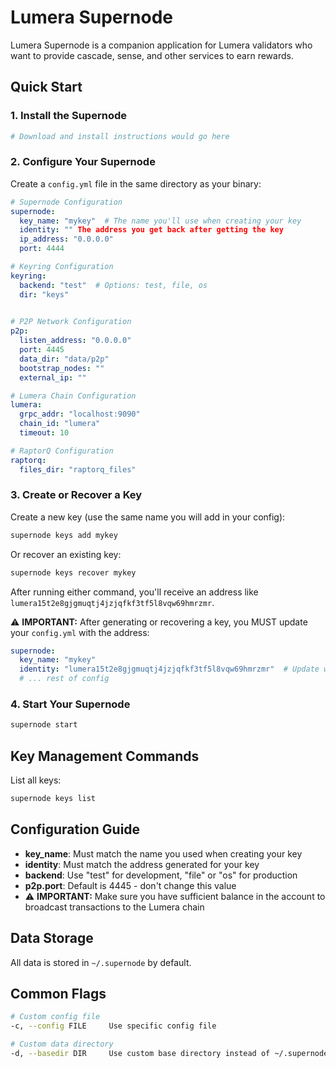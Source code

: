 # Lumera Supernode

Lumera Supernode is a companion application for Lumera validators who want to provide cascade, sense, and other services to earn rewards.

## Quick Start

### 1. Install the Supernode

```bash
# Download and install instructions would go here
```

### 2. Configure Your Supernode

Create a `config.yml` file in the same directory as your binary:

```yaml
# Supernode Configuration
supernode:
  key_name: "mykey"  # The name you'll use when creating your key
  identity: "" The address you get back after getting the key
  ip_address: "0.0.0.0"
  port: 4444

# Keyring Configuration
keyring:
  backend: "test"  # Options: test, file, os
  dir: "keys"
  

# P2P Network Configuration
p2p:
  listen_address: "0.0.0.0"
  port: 4445
  data_dir: "data/p2p"
  bootstrap_nodes: ""
  external_ip: ""

# Lumera Chain Configuration
lumera:
  grpc_addr: "localhost:9090"
  chain_id: "lumera"
  timeout: 10

# RaptorQ Configuration
raptorq:
  files_dir: "raptorq_files"
```

### 3. Create or Recover a Key

Create a new key (use the same name you will add in your config):
```bash
supernode keys add mykey
```

Or recover an existing key:
```bash
supernode keys recover mykey
```

After running either command, you'll receive an address like `lumera15t2e8gjgmuqtj4jzjqfkf3tf5l8vqw69hmrzmr`.

⚠️ **IMPORTANT:** After generating or recovering a key, you MUST update your `config.yml` with the address:

```yaml
supernode:
  key_name: "mykey"
  identity: "lumera15t2e8gjgmuqtj4jzjqfkf3tf5l8vqw69hmrzmr"  # Update with your generated address
  # ... rest of config
```

### 4. Start Your Supernode

```bash
supernode start
```

## Key Management Commands

List all keys:
```bash
supernode keys list
```

## Configuration Guide

- **key_name**: Must match the name you used when creating your key
- **identity**: Must match the address generated for your key
- **backend**: Use "test" for development, "file" or "os" for production
- **p2p.port**: Default is 4445 - don't change this value
- ⚠️ **IMPORTANT:** Make sure you have sufficient balance in the account to broadcast transactions to the Lumera chain

## Data Storage

All data is stored in `~/.supernode` by default.

## Common Flags

```bash
# Custom config file
-c, --config FILE     Use specific config file

# Custom data directory
-d, --basedir DIR     Use custom base directory instead of ~/.supernode
```